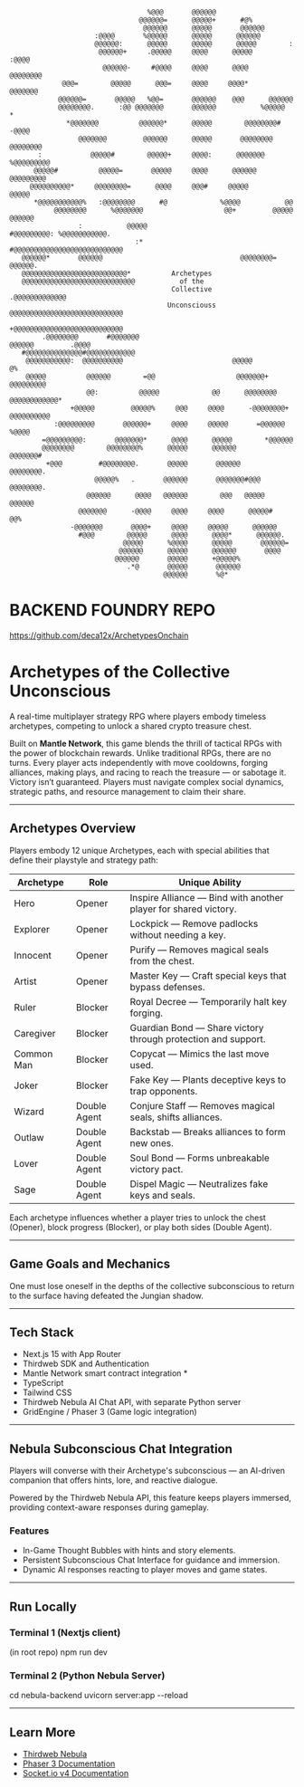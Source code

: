                                                                                                                                   
                                      %@@@       @@@@@@                                           
                                    @@@@@@=      @@@@@+      #@%                                  
                                     @@@@@@      @@@@@       @@@@@@                               
                         :@@@@       %@@@@@      @@@@@      @@@@@@                                
                         @@@@@@:      @@@@@      @@@@@      @@@@@        :                        
                          @@@@@@+     .@@@@@     @@@@      @@@@@       :@@@@                      
                           @@@@@@-     #@@@@     @@@@      @@@@       @@@@@@@@                    
                 @@@=        @@@@@      @@@=     @@@@     @@@@*      @@@@@@@                      
                @@@@@@=       @@@@@   %@@=       @@@@@@    @@@      @@@@@@                        
                @@@@@@@@.      :@@ @@@@@@@       @@@@@@           %@@@@@          *               
                  *@@@@@@@          @@@@@@*      @@@@@        @@@@@@@@#        -@@@@              
                     @@@@@@@         @@@@@@      @@@@@       @@@@@@@@        @@@@@@@@             
           :            @@@@@#        @@@@@+     @@@@:      @@@@@@@       %@@@@@@@@@              
          @@@@@#          @@@@@=       @@@@@     @@@@      @@@@@@       @@@@@@@@@                 
         @@@@@@@@@@*     @@@@@@@@=      @@@@     @@@#     @@@@@         @@@@@                     
          *@@@@@@@@@@@%   :@@@@@@@@      #@             %@@@@           @@                        
               @@@@@@@@      %@@@@@@@                    @@+         @@@@@         @@@@@@         
                     :           @@@@@                           #@@@@@@@@@: %@@@@@@@@@@@.        
                                   :*                         #@@@@@@@@@@@@@@@@@@@@@@@@@@@        
       @@@@@@*       @@@@@@                                  @@@@@@@@=      @@@@@@.               
       @@@@@@@@@@@@@@@@@@@@@@@@@@*          Archetypes                                                      
       @@@@@@@@@@@@@@@@@@@@@@@@@@@@           of the                                                    
                                            Collective                      .@@@@@@@@@@@@@        
                                           Unconsciouss        @@@@@@@@@@@@@@@@@@@@@@@@@@@@        
                                                              +@@@@@@@@@@@@@@@@@@@@@@@@@@@        
            .@@@@@@@@       #@@@@@@@                                  @@@@@@         .@@@@        
       #@@@@@@@@@@@@@@#@@@@@@@@@@@@                                                               
        @@@@@@@@@@@:  @@@@@@@@@@                           @@@@@           @%                     
        @@@@@          @@@@@@        =@@                    @@@@@@@+      @@@@@@@@@               
                       @@:          @@@@@             @@      @@@@@@@@     @@@@@@@@@@@@*          
                   +@@@@@         @@@@@%     @@@     @@@@      -@@@@@@@@+     @@@@@@@@@@          
               :@@@@@@@@@       @@@@@@+     @@@@     @@@@@       =@@@@@@          %@@@@           
            =@@@@@@@@@:       @@@@@@@*      @@@@      @@@@@        *@@@@@@                        
            @@@@@@@@        @@@@@@@@%      @@@@@      @@@@@@         @@@@@@@#                     
             +@@@         #@@@@@@@@.       @@@@@       @@@@@@          @@@@@@@@.                  
                         @@@@@%   .       @@@@@@       @@@@@@@#@@@       @@@@@@@@.                
                       @@@@@@      @@@@   @@@@@@        @@@   @@@@@        @@@@@@                 
                     @@@@@@@      -@@@@     @@@@     @@@@      @@@@@#        @@%                  
                   -@@@@@@@       @@@@+     @@@@     @@@@@      @@@@@@                            
                     #@@@        @@@@@      @@@@      @@@@*      @@@@@@.                          
                                @@@@@      %@@@@      @@@@@       @@@@@@=                         
                               @@@@@@      @@@@@      @@@@@@       @@@@                           
                              @@@@@@       @@@@@      +@@@@@%                                     
                                 .*@       @@@@@       @@@@@@                                     
                                          @@@@@@       %@*                                        

# BACKEND FOUNDRY REPO

https://github.com/deca12x/ArchetypesOnchain

# Archetypes of the Collective Unconscious

A real-time multiplayer strategy RPG where players embody timeless archetypes, competing to unlock a shared crypto treasure chest.

Built on **Mantle Network**, this game blends the thrill of tactical RPGs with the power of blockchain rewards.
Unlike traditional RPGs, there are no turns. Every player acts independently with move cooldowns, forging alliances, making plays, and racing to reach the treasure — or sabotage it.  
Victory isn’t guaranteed. Players must navigate complex social dynamics, strategic paths, and resource management to claim their share.

---                                                                                          


## Archetypes Overview

Players embody 12 unique Archetypes, each with special abilities that define their playstyle and strategy path:

| Archetype | Role | Unique Ability |
|-----------|------|----------------|
| Hero | Opener | Inspire Alliance — Bind with another player for shared victory. |
| Explorer | Opener | Lockpick — Remove padlocks without needing a key. |
| Innocent | Opener | Purify — Removes magical seals from the chest. |
| Artist | Opener | Master Key — Craft special keys that bypass defenses. |
| Ruler | Blocker | Royal Decree — Temporarily halt key forging. |
| Caregiver | Blocker | Guardian Bond — Share victory through protection and support. |
| Common Man | Blocker | Copycat — Mimics the last move used. |
| Joker | Blocker | Fake Key — Plants deceptive keys to trap opponents. |
| Wizard | Double Agent | Conjure Staff — Removes magical seals, shifts alliances. |
| Outlaw | Double Agent | Backstab — Breaks alliances to form new ones. |
| Lover | Double Agent | Soul Bond — Forms unbreakable victory pact. |
| Sage | Double Agent | Dispel Magic — Neutralizes fake keys and seals. |

Each archetype influences whether a player tries to unlock the chest (Opener), block progress (Blocker), or play both sides (Double Agent).

---


## Game Goals and Mechanics

One must lose oneself in the depths of the collective subconscious to return to the surface having defeated the Jungian shadow.

---


## Tech Stack

- Next.js 15 with App Router
- Thirdweb SDK and Authentication
- Mantle Network smart contract integration *
- TypeScript
- Tailwind CSS
- Thirdweb Nebula AI Chat API, with separate Python server
- GridEngine / Phaser 3 (Game logic integration)

---


## Nebula Subconscious Chat Integration

Players will converse with their Archetype's subconscious — an AI-driven companion that offers hints, lore, and reactive dialogue.

Powered by the Thirdweb Nebula API, this feature keeps players immersed, providing context-aware responses during gameplay.

### Features
- In-Game Thought Bubbles with hints and story elements.
- Persistent Subconscious Chat Interface for guidance and immersion.
- Dynamic AI responses reacting to player moves and game states.

---


## Run Locally

### Terminal 1 (Nextjs client)
(in root repo)
npm run dev
### Terminal 2 (Python Nebula Server)
cd nebula-backend
uvicorn server:app --reload

---


## Learn More

* [Thirdweb Nebula](https://github.com/thirdweb-dev/ai/tree/main/python/examples/adapter_langchain)
* [Phaser 3 Documentation](https://docs.phaser.io/phaser/getting-started/what-is-phaser)
* [Socket.io v4 Documentation](https://socket.io/docs/v4/)



